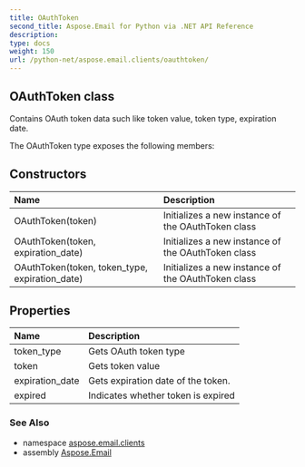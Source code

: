```yaml
---
title: OAuthToken
second_title: Aspose.Email for Python via .NET API Reference
description: 
type: docs
weight: 150
url: /python-net/aspose.email.clients/oauthtoken/
---
```


## OAuthToken class

Contains OAuth token data such like token value, token type, expiration date.

The OAuthToken type exposes the following members:
## Constructors
| Name | Description |
| :- | :- |
|OAuthToken(token)|Initializes a new instance of the OAuthToken class|
|OAuthToken(token, expiration_date)|Initializes a new instance of the OAuthToken class|
|OAuthToken(token, token_type, expiration_date)|Initializes a new instance of the OAuthToken class|
## Properties
| Name | Description |
| :- | :- |
|token_type|Gets OAuth token type|
|token|Gets token value|
|expiration_date|Gets expiration date of the token.|
|expired|Indicates whether token is expired|

### See Also

* namespace [aspose.email.clients](/email/python-net/aspose.email.clients/)
* assembly [Aspose.Email](/email/python-net/)

